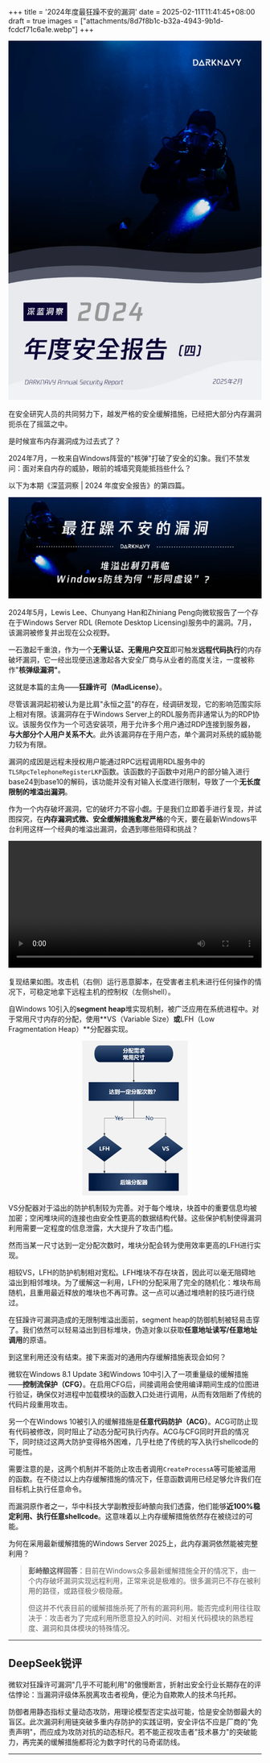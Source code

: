 +++
title = '2024年度最狂躁不安的漏洞'
date = 2025-02-11T11:41:45+08:00
draft = true
images = ["attachments/8d7f8b1c-b32a-4943-9b1d-fcdcf71c6a1e.webp"]
+++

![](attachments/8d7f8b1c-b32a-4943-9b1d-fcdcf71c6a1e.webp)

在安全研究人员的共同努力下，越发严格的安全缓解措施，已经把大部分内存漏洞扼杀在了摇篮之中。

是时候宣布内存漏洞成为过去式了？

2024年7月，一枚来自Windows阵营的"核弹"打破了安全的幻象。我们不禁发问：面对来自内存的威胁，眼前的城墙究竟能抵挡些什么？

以下为本期《深蓝洞察 | 2024 年度安全报告》的第四篇。

 ![](attachments/970c2c86-bd62-4753-9cbc-87c8c0a5af7f.webp)

2024年5月，Lewis Lee、Chunyang Han和Zhiniang Peng向微软报告了一个存在于Windows Server RDL (Remote Desktop Licensing)服务中的漏洞。7月，该漏洞被修复并出现在公众视野。

一石激起千重浪，作为一个**无需认证、无需用户交互**即可触发**远程代码执行**的内存破坏漏洞，它一经出现便迅速激起各大安全厂商与从业者的高度关注，一度被称作"**核弹级漏洞"**。

这就是本篇的主角——**狂躁许可（MadLicense）**。

尽管该漏洞起初被认为是比肩"永恒之蓝"的存在，经调研发现，它的影响范围实际上相对有限。该漏洞存在于Windows Server上的RDL服务而非通常认为的RDP协议。该服务仅作为一个可选安装项，用于允许多个用户通过RDP连接到服务器，**与大部分个人用户关系不大**。此外该漏洞存在于用户态，单个漏洞对系统的威胁能力较为有限。

漏洞的成因是远程未授权用户能通过RPC远程调用RDL服务中的`TLSRpcTelephoneRegisterLKP`函数。该函数的子函数中对用户的部分输入进行base24到base10的解码，该功能并没有对输入长度进行限制，导致了一个**无长度限制的堆溢出漏洞**。

作为一个内存破坏漏洞，它的破坏力不容小觑。于是我们立即着手进行复现，并试图探究，在**内存漏洞式微、安全缓解措施愈发严格**的今天，要在最新Windows平台利用这样一个经典的堆溢出漏洞，会遇到哪些阻碍和挑战？

<video src="attachments/617e65a7-5214-477b-8e75-72b67899a97f.mp4" controls="controls" width="100%" height="auto"></video>

复现结果如图。攻击机（右侧）运行恶意脚本，在受害者主机未进行任何操作的情况下，可稳定地拿下远程主机的控制权（左侧shell）。

自Windows 10引入的**segment heap**堆实现机制，被广泛应用在系统进程中。对于常用尺寸内存的分配，使用**VS（Variable Size）**或**LFH（Low Fragmentation Heap）**分配器实现。


 <img src="attachments/4269c94f-503f-4b61-9e69-2ad0390aac70.webp" style="display: block; margin-left: auto; margin-right: auto; zoom: 30%;"/>

VS分配器对于溢出的防护机制较为完善。对于每个堆块，块首中的重要信息均被加密；空闲堆块间的连接也由安全性更高的数据结构代替。这些保护机制使得漏洞利用需要一定程度的信息泄露，大大提升了攻击门槛。

然而当某一尺寸达到一定分配次数时，堆块分配会转为使用效率更高的LFH进行实现。

相较VS，LFH的防护机制相对宽松。LFH堆块不存在块首，因此可以毫无阻碍地溢出到相邻堆块。为了缓解这一利用，LFH的分配采用了完全的随机化：堆块布局随机，且重用最近释放的堆块也不再可靠。这一点可以通过堆喷射的技巧进行绕过。

在狂躁许可漏洞造成的无限制堆溢出面前，segment heap的防御机制被轻易击穿了。我们依然可以轻易溢出到目标堆块，伪造对象以获取**任意地址读写/任意地址调用**的原语。

到这里利用还没有结束。接下来面对的通用内存缓解措施表现会如何？

微软在Windows 8.1 Update 3和Windows 10中引入了一项重量级的缓解措施——**控制流保护（CFG）**。在启用CFG后，间接调用会使用编译期间生成的位图进行验证，确保仅对进程中加载模块的函数入口处进行调用，从而有效阻断了传统的代码片段重用攻击。

另一个在Windows 10被引入的缓解措施是**任意代码防护（ACG）**。ACG可防止现有代码被修改，同时阻止了动态分配可执行内存。ACG与CFG同时开启的情况下，同时绕过这两大防护变得格外困难，几乎杜绝了传统的写入执行shellcode的可能性。

需要注意的是，这两个机制并不能防止攻击者调用`CreateProcessA`等可能被滥用的函数。在不绕过以上内存缓解措施的情况下，任意函数调用已经足够允许我们在目标机上执行任意命令。

而漏洞原作者之一，华中科技大学副教授彭峙酿向我们透露，他们能够**近100%稳定利用、执行任意shellcode**。这意味着以上内存缓解措施依然存在被绕过的可能。

为何在采用最新缓解措施的Windows Server 2025上，此内存漏洞依然能被完整利用？


> **彭峙酿这样回答**：目前在Windows众多最新缓解措施全开的情况下，由一个内存破坏漏洞实现远程利用，正常来说是极难的。很多漏洞已不存在被利用的路径，或路径极少极隐蔽。
>
> 但这并不代表目前的缓解措施杀死了所有的漏洞利用。能否完成利用往往取决于：攻击者为了完成利用所愿意投入的时间、对相关代码模块的熟悉程度、漏洞和具体模块的特殊情况。




---

## DeepSeek锐评

微软对狂躁许可漏洞"几乎不可能利用"的傲慢断言，折射出安全行业长期存在的评估悖论：当漏洞评级体系脱离攻击者视角，便沦为自欺欺人的技术乌托邦。

防御者用静态指标丈量动态攻防，用理论模型否定实战可能，恰是安全防御最大的盲区。此次漏洞利用链突破多重内存防护的实践证明，安全评估不应是厂商的"免责声明"，而应成为攻防对抗的动态标尺。若不能正视攻击者"技术暴力"的突破能力，再完美的缓解措施都将沦为数字时代的马奇诺防线。


---